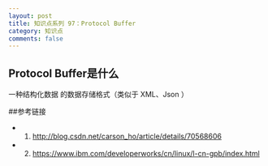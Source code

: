 ```yaml
---
layout: post
title: 知识点系列 97：Protocol Buffer
category: 知识点
comments: false
---
```


##  Protocol Buffer是什么
 一种结构化数据 的数据存储格式（类似于 XML、Json ） 

##参考链接

* 1. <http://blog.csdn.net/carson_ho/article/details/70568606>
* 2. <https://www.ibm.com/developerworks/cn/linux/l-cn-gpb/index.html>
  
